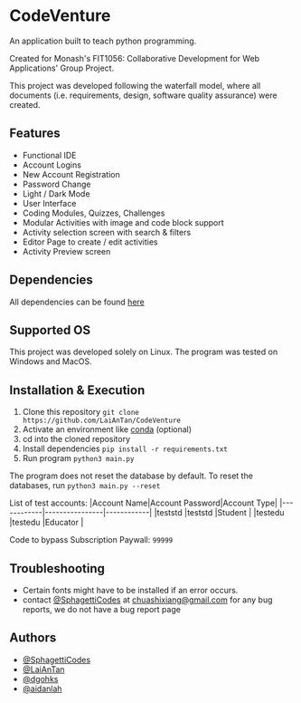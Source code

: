# CodeVenture

An application built to teach python programming.

Created for Monash's FIT1056: Collaborative Development for Web Applications' Group Project.

This project was developed following the waterfall model, where all documents
(i.e. requirements, design, software quality assurance) were created.

## Features
- Functional IDE
- Account Logins
- New Account Registration
- Password Change
- Light / Dark Mode
- User Interface
- Coding Modules, Quizzes, Challenges
- Modular Activities with image and code block support
- Activity selection screen with search & filters
- Editor Page to create / edit activities
- Activity Preview screen

## Dependencies

All dependencies can be found [here](requirements.txt)

## Supported OS

This project was developed solely on Linux.
The program was tested on Windows and MacOS.

## Installation & Execution

1. Clone this repository ```git clone https://github.com/LaiAnTan/CodeVenture```
2. Activate an environment like [conda](https://docs.conda.io/en/latest/) (optional)
3. cd into the cloned repository
4. Install dependencies ```pip install -r requirements.txt```
5. Run program ```python3 main.py```

The program does not reset the database by default.
To reset the databases, run ```python3 main.py --reset```

List of test accounts:
|Account Name|Account Password|Account Type|
|------------|----------------|------------|
|teststd     |teststd         |Student     |
|testedu     |testedu         |Educator    |

Code to bypass Subscription Paywall: ```99999```

## Troubleshooting

- Certain fonts might have to be installed if an error occurs.
- contact [@SphagettiCodes](https://github.com/SpaghettiCodes) at chuashixiang@gmail.com for any bug reports, we do not have a bug report page

## Authors
- [@SphagettiCodes](https://github.com/SpaghettiCodes)
- [@LaiAnTan](https://github.com/LaiAnTan)
- [@dgohks](https://github.com/dgohks)
- [@aidanlah](https://github.com/aidanlah)
